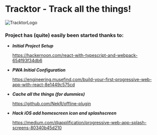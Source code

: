 # Tracktor - Track all the things!
![TracktorLogo](https://github.com/jellyfish-tom/Tracktor/raw/master/app/src/public/img/icons/icon322.png)

### Project has (quite) easily been started thanks to:

- ***Initial Project Setup*** 
    
    https://hackernoon.com/react-with-typescript-and-webpack-654f93f34db6
- ***PWA Initial Configuration*** 
    
    https://engineering.musefind.com/build-your-first-progressive-web-app-with-react-8e1449c575cd
- ***Cache all the things (for dummies)*** 
    
    https://github.com/NekR/offline-plugin
- ***Hack iOS add homescreen icon and splashscreen*** 
    
    https://medium.com/@applification/progressive-web-app-splash-screens-80340b45d210
